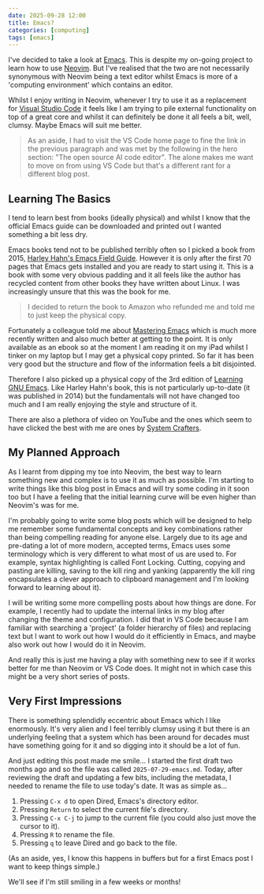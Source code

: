 ```yaml
---
date: 2025-09-28 12:00
title: Emacs?
categories: [computing]
tags: [emacs]
---
```


I've decided to take a look at [Emacs](https://www.gnu.org/software/emacs/). This is despite my on-going project to learn how to use [Neovim](https://neovim.io/). But I've realised that the two are not necessarily synonymous with Neovim being a text editor whilst Emacs is more of a 'computing environment' which contains an editor.

Whilst I enjoy writing in Neovim, whenever I try to use it as a replacement for [Visual Studio Code](https://code.visualstudio.com/) it feels like I am trying to pile external functionality on top of a great core and whilst it can definitely be done it all feels a bit, well, clumsy. Maybe Emacs will suit me better.

> As an aside, I had to visit the VS Code home page to fine the link in the previous paragraph and was met by the following in the hero section: "The open source AI code editor". The alone makes me want to move on from using VS Code but that's a different rant for a different blog post.

## Learning The Basics

I tend to learn best from books (ideally physical) and whilst I know that the official Emacs guide can be downloaded and printed out I wanted something a bit less dry.

Emacs books tend not to be published terribly often so I picked a book from 2015, [Harley Hahn's Emacs Field Guide](https://www.harley.com/emacs/index.html). However it is only after the first 70 pages that Emacs gets installed and you are ready to start using it. This is a book with some very obvious padding and it all feels like the author has recycled content from other books they have written about Linux. I was increasingly unsure that this was the book for me.

> I decided to return the book to Amazon who refunded me and told me to just keep the physical copy.

Fortunately a colleague told me about [Mastering Emacs](https://www.masteringemacs.org/) which is much more recently written and also much better at getting to the point. It is only available as an ebook so at the moment I am reading it on my iPad whilst I tinker on my laptop but I may get a physical copy printed. So far it has been very good but the structure and flow of the information feels a bit disjointed.

Therefore I also picked up a physical copy of the 3rd edition of [Learning GNU Emacs](https://www.oreilly.com/library/view/learning-gnu-emacs/0596006489/). Like Harley Hahn's book, this is not particularly up-to-date (it was published in 2014) but the fundamentals will not have changed too much and I am really enjoying the style and structure of it.

There are also a plethora of video on YouTube and the ones which seem to have clicked the best with me are ones by [System Crafters](https://www.youtube.com/c/systemcrafters).

## My Planned Approach

As I learnt from dipping my toe into Neovim, the best way to learn something new and complex is to use it as much as possible. I'm starting to write things like this blog post in Emacs and will try some coding in it soon too but I have a feeling that the initial learning curve will be even higher than Neovim's was for me.

I'm probably going to write some blog posts which will be designed to help me remember some fundamental concepts and key combinations rather than being compelling reading for anyone else. Largely due to its age and pre-dating a lot of more modern, accepted terms, Emacs uses some terminology which is very different to what most of us are used to. For example, syntax highlighting is called Font Locking. Cutting, copying and pasting are killing, saving to the kill ring and yanking (apparently the kill ring encapsulates a clever approach to clipboard management and I'm looking forward to learning about it).

I will be writing some more compelling posts about how things are done. For example, I recently had to update the internal links in my blog after changing the theme and configuration. I did that in VS Code because I am familiar with searching a 'project' (a folder hierarchy of files) and replacing text but I want to work out how I would do it efficiently in Emacs, and maybe also work out how I would do it in Neovim.

And really this is just me having a play with something new to see if it works better for me than Neovim or VS Code does. It might not in which case this might be a very short series of posts.

## Very First Impressions

There is something splendidly eccentric about Emacs which I like enormously. It's very alien and I feel terribly clumsy using it but there is an underlying feeling that a system which has been around for decades must have something going for it and so digging into it should be a lot of fun.

And just editing this post made me smile... I started the first draft two months ago and so the file was called `2025-07-29-emacs.md`. Today, after reviewing the draft and updating a few bits, including the metadata, I needed to rename the file to use today's date. It was as simple as...

1. Pressing `C-x d` to open Dired, Emacs's directory editor.
2. Pressing `Return` to select the current file's directory.
3. Pressing `C-x C-j` to jump to the current file (you could also just move the cursor to it).
4. Pressing `R` to  rename the file.
5. Pressing `q` to leave Dired and go back to the file.

(As an aside, yes, I know this happens in buffers but for a first Emacs post I want to keep things simple.)

We'll see if I'm still smiling in a few weeks or months!
